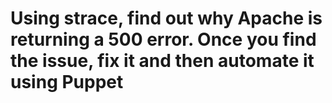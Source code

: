 # Using strace, find out why Apache is returning a 500 error. Once you find the issue, fix it and then automate it using Puppet